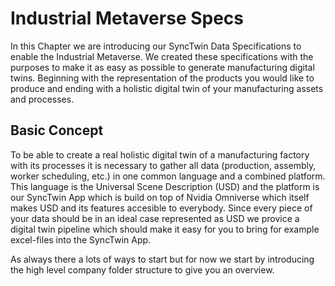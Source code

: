 # Industrial Metaverse Specs

In this Chapter we are introducing our SyncTwin Data Specifications to enable the Industrial Metaverse. We created these specifications with the purposes to make it as easy as possible to 
generate manufacturing digital twins. Beginning with the representation of the products you would like to produce and ending with a holistic digital twin of your manufacturing assets and processes.

## Basic Concept

To be able to create a real holistic digital twin of a manufacturing factory with its processes it is necessary to gather all data (production, assembly, worker scheduling, etc.) in one
common language and a combined platform. This language is the Universal Scene Description (USD) and the platform is our SyncTwin App which is build on top of Nvidia Omniverse which itself
makes USD and its features accesible to everybody. Since every piece of your data should be in an ideal case represented as USD we provice a digital twin pipeline which should make it easy
for you to bring for example excel-files into the SyncTwin App.

As always there a lots of ways to start but for now we start by introducing the high level company folder structure to give you an overview.   
